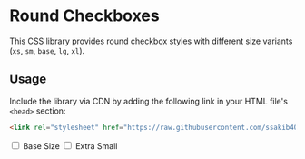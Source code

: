 # Round Checkboxes

This CSS library provides round checkbox styles with different size variants (`xs`, `sm`, `base`, `lg`, `xl`).

## Usage

Include the library via CDN by adding the following link in your HTML file's `<head>` section:

```html
<link rel="stylesheet" href="https://raw.githubusercontent.com/ssakib4040/RoundCheckboxer/master/build/roundcheckboxer.min.css">
``````

<input type="checkbox" class="roundcheckboxer base" id="checkboxBase"/>
<label for="checkboxBase">Base Size</label>

<input type="checkbox" class="roundcheckboxer xs" id="checkboxXS"/>
<label for="checkboxXS">Extra Small</label>

<!-- Include other size variants (sm, lg, xl) as needed -->
